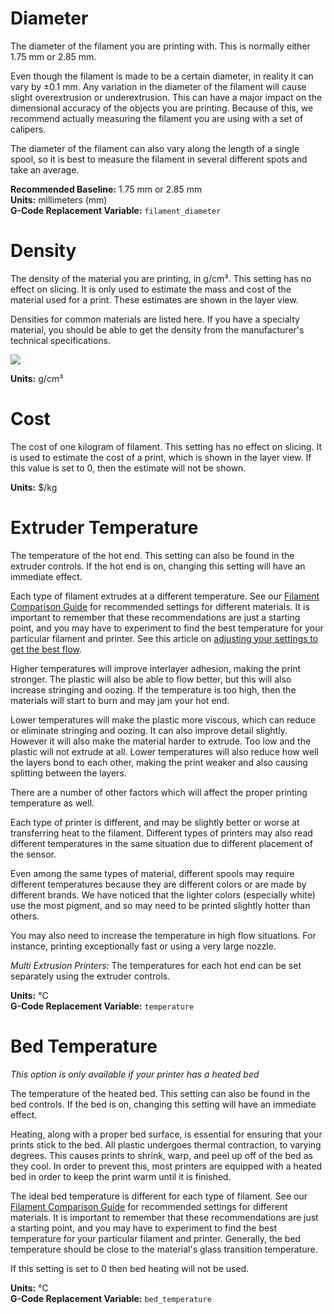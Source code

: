 
Diameter
========

The diameter of the filament you are printing with. This is normally either 1.75 mm or 2.85 mm.

Even though the filament is made to be a certain diameter, in reality it can vary by ±0.1 mm. Any variation in the diameter of the filament will cause slight overextrusion or underextrusion. This can have a major impact on the dimensional accuracy of the objects you are printing. Because of this, we recommend actually measuring the filament you are using with a set of calipers. 

The diameter of the filament can also vary along the length of a single spool, so it is best to measure the filament in several different spots and take an average.

**Recommended Baseline:** 1.75 mm or 2.85 mm  
**Units:** millimeters (mm)  
**G-Code Replacement Variable:** `filament_diameter`

Density
=======

The density of the material you are printing, in g/cm³. This setting has no effect on slicing. It is only used to estimate the mass and cost of the material used for a print. These estimates are shown in the layer view.

Densities for common materials are listed here. If you have a specialty material, you should be able to get the density from the manufacturer's technical specifications.

![](https://lh3.googleusercontent.com/TfSrsIuV876dy5AsgZNsGRzIodccewBY6pmvPh2JsKBKdUe1n5QNJBi-CpgcJDRAwsO1FAlfDouL1YFT21xcVbt7DQ=s0)
<!---
| Material | Density (g/cm³) |
| -------- | --------------- |
| PLA      | 1.24            |
| PETG     | 1.27            |
| ABS      | 1.04            |
| Nylon    | 1.14            |
| TPU      | 1.20            |
| HIPS     | 1.05            |
| PVA      | 1.23            |
--->

**Units:** g/cm³

Cost
====

The cost of one kilogram of filament. This setting has no effect on slicing. It is used to estimate the cost of a print, which is shown in the layer view. If this value is set to 0, then the estimate will not be shown.

**Units:** $/kg

Extruder Temperature
====================

The temperature of the hot end. This setting can also be found in the extruder controls. If the hot end is on, changing this setting will have an immediate effect.

Each type of filament extrudes at a different temperature. See our [Filament Comparison Guide](https://www.matterhackers.com/3d-printer-filament-compare) for recommended settings for different materials. It is important to remember that these recommendations are just a starting point, and you may have to experiment to find the best temperature for your particular filament and printer. See this article on [adjusting your settings to get the best flow](https://www.matterhackers.com/news/how-to-get-the-best-3d-printed-parts-by-understanding-extrusion-settings).

Higher temperatures will improve interlayer adhesion, making the print stronger. The plastic will also be able to flow better, but this will also increase stringing and oozing. If the temperature is too high, then the materials will start to burn and may jam your hot end.

Lower temperatures will make the plastic more viscous, which can reduce or eliminate stringing and oozing. It can also improve detail slightly. However it will also make the material harder to extrude. Too low and the plastic will not extrude at all. Lower temperatures will also reduce how well the layers bond to each other, making the print weaker and also causing splitting between the layers.

There are a number of other factors which will affect the proper printing temperature as well.

Each type of printer is different, and may be slightly better or worse at transferring heat to the filament. Different types of printers may also read different temperatures in the same situation due to different placement of the sensor.

Even among the same types of material, different spools may require different temperatures because they are different colors or are made by different brands. We have noticed that the lighter colors (especially white) use the most pigment, and so may need to be printed slightly hotter than others.

You may also need to increase the temperature in high flow situations. For instance, printing exceptionally fast or using a very large nozzle.

*Multi Extrusion Printers:* The temperatures for each hot end can be set separately using the extruder controls. 

**Units:** °C  
**G-Code Replacement Variable:** `temperature`

Bed Temperature
===============

*This option is only available if your printer has a heated bed*

The temperature of the heated bed. This setting can also be found in the bed controls. If the bed is on, changing this setting will have an immediate effect.

Heating, along with a proper bed surface, is essential for ensuring that your prints stick to the bed. All plastic undergoes thermal contraction, to varying degrees. This causes prints to shrink, warp, and peel up off of the bed as they cool. In order to prevent this, most printers are equipped with a heated bed in order to keep the print warm until it is finished.

The ideal bed temperature is different for each type of filament. See our [Filament Comparison Guide](https://www.matterhackers.com/3d-printer-filament-compare) for recommended settings for different materials. It is important to remember that these recommendations are just a starting point, and you may have to experiment to find the best temperature for your particular filament and printer. Generally, the bed temperature should be close to the material's glass transition temperature.

If this setting is set to 0 then bed heating will not be used.

**Units:** °C  
**G-Code Replacement Variable:** `bed_temperature`